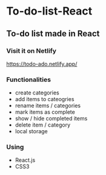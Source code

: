 # To-do-list-React

## To-do list made in React

### Visit it on Netlify

https://todo-ado.netlify.app/

### Functionalities
* create categories
* add items to cateogries
* rename items / categories
* mark items as complete
* show / hide completed items
* delete item / category
* local storage

### Using
* React.js
* CSS3